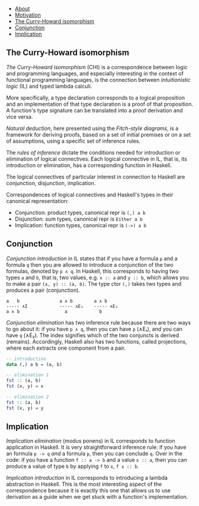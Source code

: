 <!-- TOC -->

- [About](#about)
- [Motivation](#motivation)
- [The Curry-Howard isomorphism](#the-curry-howard-isomorphism)
- [Conjunction](#conjunction)
- [Implication](#implication)

<!-- /TOC -->


## The Curry-Howard isomorphism

*The Curry-Howard isomorphism* (CHI) is a correspondence between logic and programming languages, and especially interesting in the context of functional programming languages, is the connection between *intuitionistic logic* (IL) and typed lambda calculi.

More specifically, a type declaration corresponds to a logical proposition and an implementation of that type declaration is a proof of that proposition. A function's type signature can be translated into a proof derivation and vice versa.

*Natural deduction*, here presented using the *Fitch-style diagrams*, is a framework for deriving proofs, based on a set of initial premises or on a set of assumptions, using a specific set of inference rules.

The *rules of inference* dictate the conditions needed for introduction or elimination of logical connectives. Each logical connective in IL, that is, its introduction or elimination, has a corresponding function in Haskell.


The logical connectives of particular interest in connection to Haskell are conjunction, disjunction, implication.

Correspondences of logical connectives and Haskell's types in their canonical representation:
- Conjunction: product types, canonical repr is `(,) a b`
- Disjunction: sum types, canonical repr is `Either a b`
- Implication: function types, canonical repr is `(->) a b`


## Conjunction

*Conjunction introduction* in IL states that if you have a formula `p` and a formula `q` then you are allowed to introduce a conjunction of the two formulas, denoted by `p ∧ q`. In Haskell, this corresponds to having two types `a` and `b`, that is, two values, e.g. `x :: a` and `y :: b`, which allows you to make a pair `(x, y) :: (a, b)`. The type ctor `(,)` takes two types and produces a pair (conjunction).

```
a   b               a ∧ b        a ∧ b
----- ∧I            ----- ∧E₁    ----- ∧E₂
a ∧ b                 a            b
```

*Conjunction elimination* has two inference rule because there are two ways to go about it: if you have `p ∧ q`, then you can have `p` (∧E₁), and you can have `q` (∧E₂). The index signifies which of the two conjuncts is derived (remains). Accordingly, Haskell also has two functions, called projections, where each extracts one component from a pair.

```hs
-- introduction
data (,) a b = (a, b)

-- elimination 1
fst :: (a, b)
fst (x, y) = x

-- elimination 2
fst :: (a, b)
fst (x, y) = y
```

## Implication

*Implication elimination* (modus ponens) in IL corresponds to function application in Haskell. It is very straightforward inference rule: if you have an formula `p -> q` *and* a formula `p`, then you can conclude `q`. Over in the code: if you have a function `f :: a -> b` and a value `x :: a`, then you can produce a value of type `b` by applying `f` to `x`, `f x :: b`.

*Implication introduction* in IL corresponds to introducing a lambda abstraction in Haskell. This is the most interesting aspect of the correspondence because it is exactly this one that allows us to use derivation as a guide when we get stuck with a function's implementation.
